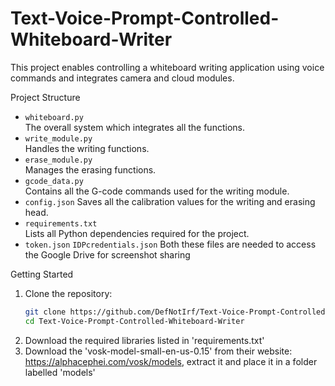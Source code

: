 # Text-Voice-Prompt-Controlled-Whiteboard-Writer
This project enables controlling a whiteboard writing application using voice commands and integrates camera and cloud modules.

Project Structure
- `whiteboard.py`  
  The overall system which integrates all the functions.
- `write_module.py`  
  Handles the writing functions.
- `erase_module.py`  
  Manages the erasing functions.
- `gcode_data.py`  
  Contains all the G-code commands used for the writing module.
- `config.json`
  Saves all the calibration values for the writing and erasing head.
- `requirements.txt`  
  Lists all Python dependencies required for the project.
- `token.json` `IDPcredentials.json`
  Both these files are needed to access the Google Drive for screenshot sharing

Getting Started
1. Clone the repository:
   ```bash
   git clone https://github.com/DefNotIrf/Text-Voice-Prompt-Controlled-Whiteboard-Writer.git
   cd Text-Voice-Prompt-Controlled-Whiteboard-Writer
2. Download the required libraries listed in 'requirements.txt'
3. Download the 'vosk-model-small-en-us-0.15' from their website: https://alphacephei.com/vosk/models, extract it and place it in a folder labelled 'models'
